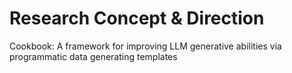 # Research Concept & Direction

Cookbook: A framework for improving LLM generative abilities via programmatic data generating templates